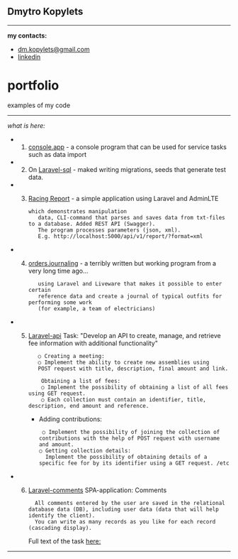 
## Dmytro Kopylets
*******************************************

**my contacts:**
* dm.kopylets@gmail.com
* [linkedin](https://www.linkedin.com/in/dmitro-kopylets-6a3ba21a1/)

# portfolio
examples of my code

*******************************************

_what is here:_

* 1. [console.app](https://github.com/dmkopylets/portfolio/tree/main/console.app) - a console program that can be used for service tasks such as data import
    
* 2. On [Laravel-sql](https://github.com/dmkopylets/portfolio/tree/main/Laravel-sql-seeding) - maked writing migrations, seeds that generate test data.

* 3. [Racing Report](https://github.com/dmkopylets/portfolio/tree/main/Racing%20Report) - a simple application using Laravel and AdminLTE

         which demonstrates manipulation
            data, CLI-command that parses and saves data from txt-files to a database. Added REST API (Swagger). 
            The program processes parameters (json, xml).
            E.g. http://localhost:5000/api/v1/report/?format=xml

* 4. [orders.journaling](https://github.com/dmkopylets/orders.journaling) - a terribly written but working program from a very long time ago...

            using Laravel and Liveware that makes it possible to enter certain 
            reference data and create a journal of typical outfits for performing some work 
            (for example, a team of electricians)

* 5. [Laravel-api](https://github.com/dmkopylets/portfolio/tree/main/Laravel-api)  Task: "Develop an API to create, manage, and retrieve
    fee information with additional functionality" 

            ○ Creating a meeting:
            ○ Implement the ability to create new assemblies using
            POST request with title, description, final amount and link.

             Obtaining a list of fees:
             ○ Implement the possibility of obtaining a list of all fees using GET request.
             ○ Each collection must contain an identifier, title, description, end amount and reference.
        * Adding contributions:
        
               ○ Implement the possibility of joining the collection of contributions with the help of POST request with username and amount.
              ○ Getting collection details:
                Implement the possibility of obtaining details of a specific fee for by its identifier using a GET request. /etc 

* 6. [Laravel-comments](https://github.com/dmkopylets/dZenTest)  SPA-application: Comments

           All comments entered by the user are saved in the relational database data (DB), including user data (data that will help identify the client).
           You can write as many records as you like for each record (cascading display).

      Full text of the task [here:](https://github.com/dmkopylets/dZenTest/blob/main/task/PHP_Laravel_SPA_Application_comments.pdf)

***


